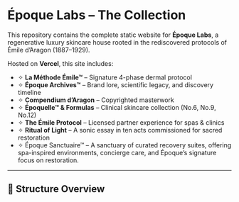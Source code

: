 # Époque Labs – The Collection

This repository contains the complete static website for **Époque Labs**, a regenerative luxury skincare house rooted in the rediscovered protocols of Émile d’Aragon (1887–1929).

Hosted on **Vercel**, this site includes:

- ✧ **La Méthode Émile™** – Signature 4-phase dermal protocol  
- ✧ **Époque Archives™** – Brand lore, scientific legacy, and discovery timeline  
- ✧ **Compendium d’Aragon** – Copyrighted masterwork  
- ✧ **Époquelle™ & Formulas** – Clinical skincare collection (No.6, No.9, No.12)  
- ✧ **The Émile Protocol** – Licensed partner experience for spas & clinics  
- ✧ **Ritual of Light** – A sonic essay in ten acts commissioned for sacred restoration
- ✧   Époque Sanctuaire™ – A sanctuary of curated recovery suites, offering spa-inspired environments, concierge care, and Époque’s signature focus on restoration.

---

## 📁 Structure Overview


